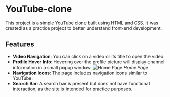 # YouTube-clone

This project is a simple YouTube clone built using HTML and CSS. It was created as a practice project to better understand front-end development.

## Features

- **Video Navigation**: You can click on a video or its title to open the video.
- **Profile Hover Info**: Hovering over the profile picture will display channel information in a small popup window.
![Home Page]()
*Home Page*
- **Navigation Icons**: The page includes navigation icons similar to YouTube.
- **Search Bar**: A search bar is present but does not have functional interaction, as the site is intended for practice purposes.

